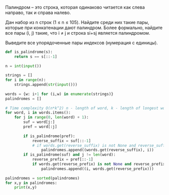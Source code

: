 Палиндром – это строка, которая одинаково читается как слева направо, так и справа налево.

Дан набор из n строк (1 ≤ n ≤ 105). Найдите среди них такие пары, которые при конкатенации дают палиндром. Более формально, найдите все пары (i, j) такие, что i ≠ j и строка si+sj является палиндромом.

Выведите все упорядоченные пары индексов (нумерация с единицы).

```python
def is_palindrome(s):  
    return s == s[::-1]  
  
n = int(input())  
  
strings = []  
for i in range(n):  
    strings.append(str(input()))  
  
words = {w: i+1 for (i,w) in enumerate(strings)}  
palindromes = []  
  
# Time complexity O(n*k^2) n - length of word, k - length of longest word  
for word, i in words.items():  
    for j in range(0, len(word) + 1):  
        suf = word[j:]  
        pref = word[:j]  
  
        if is_palindrome(pref):  
            reverse_suffix = suf[::-1]  
            # if words.get(reverse_suffix) is not None and reverse_suffix != word:            if words.get(reverse_suffix) is not None and reverse_suffix != word:  
                palindromes.append((words.get(reverse_suffix), i))  
        if is_palindrome(suf) and j != len(word):  
            reverse_prefix = pref[::-1]  
            if words.get(reverse_prefix) is not None and reverse_prefix != word:  
                palindromes.append((i, words.get(reverse_prefix)))  
  
palindromes = sorted(palindromes)  
for x,y in palindromes:  
    print(x,y)
```